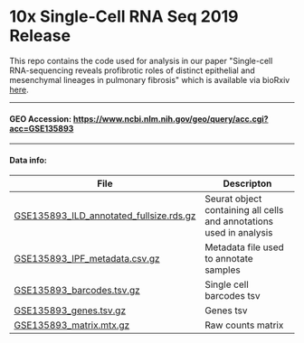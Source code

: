 # 10x Single-Cell RNA Seq 2019 Release
This repo contains the code used for analysis in our paper "Single-cell RNA-sequencing reveals profibrotic roles of distinct epithelial and mesenchymal lineages in pulmonary fibrosis" which is available via bioRxiv [here](https://www.biorxiv.org "here").


---



#### GEO Accession: https://www.ncbi.nlm.nih.gov/geo/query/acc.cgi?acc=GSE135893

---

#### Data info:
| File | Descripton  |
| ------------ | ------------ |
|[GSE135893_ILD_annotated_fullsize.rds.gz](https://www.ncbi.nlm.nih.gov/geo/download/?acc=GSE135893&format=file&file=GSE135893%5FILD%5Fannotated%5Ffullsize%2Erds%2Egz "GSE135893_ILD_annotated_fullsize.rds.gz") | Seurat object containing all cells and annotations used in analysis |
|[GSE135893_IPF_metadata.csv.gz ](https://www.ncbi.nlm.nih.gov/geo/download/?acc=GSE135893&format=file&file=GSE135893%5FIPF%5Fmetadata%2Ecsv%2Egz "GSE135893_IPF_metadata.csv.gz ")| Metadata file used to annotate samples|
|[GSE135893_barcodes.tsv.gz](https://www.ncbi.nlm.nih.gov/geo/download/?acc=GSE135893&format=file&file=GSE135893%5Fbarcodes%2Etsv%2Egz "GSE135893_barcodes.tsv.gz") | Single cell barcodes tsv|
|[GSE135893_genes.tsv.gz](https://www.ncbi.nlm.nih.gov/geo/download/?acc=GSE135893&format=file&file=GSE135893%5Fgenes%2Etsv%2Egz "GSE135893_genes.tsv.gz") | Genes tsv|
|[GSE135893_matrix.mtx.gz](https://www.ncbi.nlm.nih.gov/geo/download/?acc=GSE135893&format=file&file=GSE135893%5Fmatrix%2Emtx%2Egz "GSE135893_matrix.mtx.gz") | Raw counts matrix |


